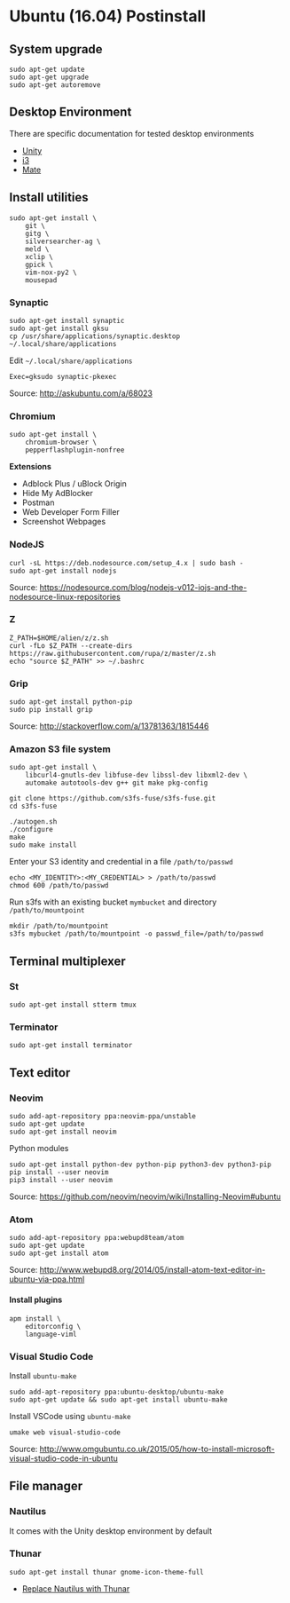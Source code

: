 Ubuntu (16.04) Postinstall
===========================

System upgrade
--------------

    sudo apt-get update
    sudo apt-get upgrade
    sudo apt-get autoremove

Desktop Environment
-------------------

There are specific documentation for tested desktop environments

  * [Unity](unity.md)
  * [i3](i3.md)
  * [Mate](mate.md)

Install utilities
-----------------

    sudo apt-get install \
        git \
        gitg \
        silversearcher-ag \
        meld \
        xclip \
        gpick \
        vim-nox-py2 \
        mousepad

### Synaptic

    sudo apt-get install synaptic
    sudo apt-get install gksu
    cp /usr/share/applications/synaptic.desktop ~/.local/share/applications

Edit `~/.local/share/applications`

    Exec=gksudo synaptic-pkexec

Source: http://askubuntu.com/a/68023

### Chromium

    sudo apt-get install \
        chromium-browser \
        pepperflashplugin-nonfree

**Extensions**

  * Adblock Plus / uBlock Origin
  * Hide My AdBlocker
  * Postman
  * Web Developer Form Filler
  * Screenshot Webpages

### NodeJS

    curl -sL https://deb.nodesource.com/setup_4.x | sudo bash -
    sudo apt-get install nodejs

Source: https://nodesource.com/blog/nodejs-v012-iojs-and-the-nodesource-linux-repositories

### Z

    Z_PATH=$HOME/alien/z/z.sh
    curl -fLo $Z_PATH --create-dirs https://raw.githubusercontent.com/rupa/z/master/z.sh
    echo "source $Z_PATH" >> ~/.bashrc

### Grip

    sudo apt-get install python-pip
    sudo pip install grip

Source: http://stackoverflow.com/a/13781363/1815446

### Amazon S3 file system

    sudo apt-get install \
        libcurl4-gnutls-dev libfuse-dev libssl-dev libxml2-dev \
        automake autotools-dev g++ git make pkg-config
    
    git clone https://github.com/s3fs-fuse/s3fs-fuse.git
    cd s3fs-fuse
    
    ./autogen.sh
    ./configure
    make
    sudo make install

Enter your S3 identity and credential in a file `/path/to/passwd`

    echo <MY_IDENTITY>:<MY_CREDENTIAL> > /path/to/passwd
    chmod 600 /path/to/passwd

Run s3fs with an existing bucket `mymbucket` and directory `/path/to/mountpoint`

    mkdir /path/to/mountpoint
    s3fs mybucket /path/to/mountpoint -o passwd_file=/path/to/passwd

Terminal multiplexer
--------------------

### St

    sudo apt-get install stterm tmux

### Terminator

    sudo apt-get install terminator

Text editor
-----------

### Neovim

    sudo add-apt-repository ppa:neovim-ppa/unstable
    sudo apt-get update
    sudo apt-get install neovim
    
Python modules

    sudo apt-get install python-dev python-pip python3-dev python3-pip
    pip install --user neovim
    pip3 install --user neovim

Source: <https://github.com/neovim/neovim/wiki/Installing-Neovim#ubuntu>

### Atom

    sudo add-apt-repository ppa:webupd8team/atom
    sudo apt-get update
    sudo apt-get install atom

Source: http://www.webupd8.org/2014/05/install-atom-text-editor-in-ubuntu-via-ppa.html

#### Install plugins

    apm install \
        editorconfig \
        language-viml

### Visual Studio Code

Install `ubuntu-make`

    sudo add-apt-repository ppa:ubuntu-desktop/ubuntu-make
    sudo apt-get update && sudo apt-get install ubuntu-make

Install VSCode using `ubuntu-make`

    umake web visual-studio-code

Source: <http://www.omgubuntu.co.uk/2015/05/how-to-install-microsoft-visual-studio-code-in-ubuntu>

File manager
------------

### Nautilus

It comes with the Unity desktop environment by default

### Thunar

    sudo apt-get install thunar gnome-icon-theme-full

  * [Replace Nautilus with Thunar](http://ubuntuguide.net/install-thunar-file-browser-and-make-default-in-gnome)
